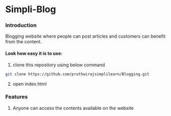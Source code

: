 # Simpli-Blog
### Introduction
Blogging website where people can post articles and customers can benefit from the content.
#### Look how easy it is to use:
1. clone this repository using below command
```bash
git clone https://github.com/pruthwirajsimplilearn/Blogging.git
```
2. open index.html
### Features
1. Anyone can access the contents available on the website
